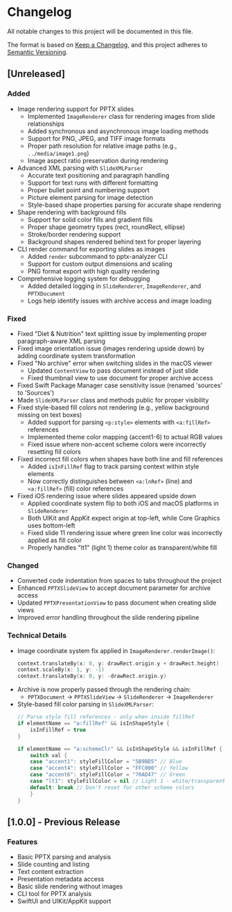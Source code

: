 # Changelog

All notable changes to this project will be documented in this file.

The format is based on [Keep a Changelog](https://keepachangelog.com/en/1.0.0/),
and this project adheres to [Semantic Versioning](https://semver.org/spec/v2.0.0.html).

## [Unreleased]

### Added
- Image rendering support for PPTX slides
  - Implemented `ImageRenderer` class for rendering images from slide relationships
  - Added synchronous and asynchronous image loading methods
  - Support for PNG, JPEG, and TIFF image formats
  - Proper path resolution for relative image paths (e.g., `../media/image1.png`)
  - Image aspect ratio preservation during rendering
- Advanced XML parsing with `SlideXMLParser`
  - Accurate text positioning and paragraph handling
  - Support for text runs with different formatting
  - Proper bullet point and numbering support
  - Picture element parsing for image detection
  - Style-based shape properties parsing for accurate shape rendering
- Shape rendering with background fills
  - Support for solid color fills and gradient fills
  - Proper shape geometry types (rect, roundRect, ellipse)
  - Stroke/border rendering support
  - Background shapes rendered behind text for proper layering
- CLI render command for exporting slides as images
  - Added `render` subcommand to pptx-analyzer CLI
  - Support for custom output dimensions and scaling
  - PNG format export with high quality rendering
- Comprehensive logging system for debugging
  - Added detailed logging in `SlideRenderer`, `ImageRenderer`, and `PPTXDocument`
  - Logs help identify issues with archive access and image loading

### Fixed
- Fixed "Diet & Nutrition" text splitting issue by implementing proper paragraph-aware XML parsing
- Fixed image orientation issue (images rendering upside down) by adding coordinate system transformation
- Fixed "No archive" error when switching slides in the macOS viewer
  - Updated `ContentView` to pass document instead of just slide
  - Fixed thumbnail view to use document for proper archive access
- Fixed Swift Package Manager case sensitivity issue (renamed 'sources' to 'Sources')
- Made `SlideXMLParser` class and methods public for proper visibility
- Fixed style-based fill colors not rendering (e.g., yellow background missing on text boxes)
  - Added support for parsing `<p:style>` elements with `<a:fillRef>` references
  - Implemented theme color mapping (accent1-6) to actual RGB values
  - Fixed issue where non-accent scheme colors were incorrectly resetting fill colors
- Fixed incorrect fill colors when shapes have both line and fill references
  - Added `isInFillRef` flag to track parsing context within style elements
  - Now correctly distinguishes between `<a:lnRef>` (line) and `<a:fillRef>` (fill) color references
- Fixed iOS rendering issue where slides appeared upside down
  - Applied coordinate system flip to both iOS and macOS platforms in `SlideRenderer`
  - Both UIKit and AppKit expect origin at top-left, while Core Graphics uses bottom-left
  - Fixed slide 11 rendering issue where green line color was incorrectly applied as fill color
  - Properly handles "lt1" (light 1) theme color as transparent/white fill

### Changed
- Converted code indentation from spaces to tabs throughout the project
- Enhanced `PPTXSlideView` to accept document parameter for archive access
- Updated `PPTXPresentationView` to pass document when creating slide views
- Improved error handling throughout the slide rendering pipeline

### Technical Details
- Image coordinate system fix applied in `ImageRenderer.renderImage()`:
  ```swift
  context.translateBy(x: 0, y: drawRect.origin.y + drawRect.height)
  context.scaleBy(x: 1, y: -1)
  context.translateBy(x: 0, y: -drawRect.origin.y)
  ```
- Archive is now properly passed through the rendering chain:
  - `PPTXDocument` → `PPTXSlideView` → `SlideRenderer` → `ImageRenderer`
- Style-based fill color parsing in `SlideXMLParser`:
  ```swift
  // Parse style fill references - only when inside fillRef
  if elementName == "a:fillRef" && isInShapeStyle {
      isInFillRef = true
  }
  
  if elementName == "a:schemeClr" && isInShapeStyle && isInFillRef {
      switch val {
      case "accent1": styleFillColor = "5B9BD5" // Blue
      case "accent4": styleFillColor = "FFC000" // Yellow
      case "accent6": styleFillColor = "70AD47" // Green
      case "lt1": styleFillColor = nil // Light 1 - white/transparent
      default: break // Don't reset for other scheme colors
      }
  }
  ```

## [1.0.0] - Previous Release

### Features
- Basic PPTX parsing and analysis
- Slide counting and listing
- Text content extraction
- Presentation metadata access
- Basic slide rendering without images
- CLI tool for PPTX analysis
- SwiftUI and UIKit/AppKit support